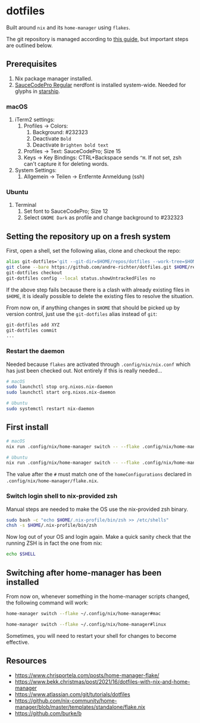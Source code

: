 # dotfiles

Built around `nix` and its `home-manager` using `flakes`.

The git repository is managed according to [this guide], but important steps are outlined below.

[this guide]: https://www.atlassian.com/git/tutorials/dotfiles

## Prerequisites

1. Nix package manager installed.
1. [SauceCodePro Regular] nerdfont is installed system-wide. Needed for glyphs in [starship].

[SauceCodePro Regular]: https://github.com/ryanoasis/nerd-fonts/raw/master/patched-fonts/SourceCodePro/Regular/complete/Sauce%20Code%20Pro%20Nerd%20Font%20Complete%20Mono.ttf
[starship]: https://www.starship.rs

### macOS

1. iTerm2 settings:
    1. Profiles -> Colors:
        1. Background: #232323
        1. Deactivate `Bold`
        1. Deactivate `Brighten bold text`
    1. Profiles -> Text: SauceCodePro; Size 15
    1. Keys -> Key Bindings: CTRL+Backspace sends `^H`. If not set, zsh can't capture it for
       deleting words.
1. System Settings:
   1. Allgemein -> Teilen -> Entfernte Anmeldung (ssh)

### Ubuntu

1. Terminal
    1. Set font to SauceCodePro; Size 12
    1. Select `GNOME Dark` as profile and change background to #232323

## Setting the repository up on a fresh system

First, open a shell, set the following alias, clone and checkout the repo:

```bash
alias git-dotfiles='git --git-dir=$HOME/repos/dotfiles --work-tree=$HOME'
git clone --bare https://github.com/andre-richter/dotfiles.git $HOME/repos/dotfiles
git-dotfiles checkout
git-dotfiles config --local status.showUntrackedFiles no
```

If the above step fails because there is a clash with already existing files in `$HOME`, it is
ideally possible to delete the existing files to resolve the situation.

From now on, if anything changes in `$HOME` that should be picked up by version control, just use
the `git-dotfiles` alias instead of `git`:

```bash
git-dotfiles add XYZ
git-dotfiles commit
...
```

### Restart the daemon

Needed because `flakes` are activated through `.config/nix/nix.conf` which has just been checked
out. Not entirely if this is really needed...

```bash
# macOS
sudo launchctl stop org.nixos.nix-daemon
sudo launchctl start org.nixos.nix-daemon

# Ubuntu
sudo systemctl restart nix-daemon
```

## First install

```bash
# macOS
nix run .config/nix/home-manager switch -- --flake .config/nix/home-manager#mac

# Ubuntu
nix run .config/nix/home-manager switch -- --flake .config/nix/home-manager#linux
```

The value after the `#` must match one of the `homeConfigurations` declared in
`.config/nix/home-manager/flake.nix`.

### Switch login shell to nix-provided zsh

Manual steps are needed to make the OS use the nix-provided zsh binary.

```bash
sudo bash -c "echo $HOME/.nix-profile/bin/zsh >> /etc/shells"
chsh -s $HOME/.nix-profile/bin/zsh
```

Now log out of your OS and login again. Make a quick sanity check that the running ZSH is in fact the one from nix:

```bash
echo $SHELL
```

## Switching after home-manager has been installed

From now on, whenever something in the home-manager scripts changed, the following command will work:

```bash
home-manager switch --flake ~/.config/nix/home-manager#mac

home-manager switch --flake ~/.config/nix/home-manager#linux
```

Sometimes, you will need to restart your shell for changes to become effective.

## Resources

- https://www.chrisportela.com/posts/home-manager-flake/
- https://www.bekk.christmas/post/2021/16/dotfiles-with-nix-and-home-manager
- https://www.atlassian.com/git/tutorials/dotfiles
- https://github.com/nix-community/home-manager/blob/master/templates/standalone/flake.nix
- https://github.com/burke/b

